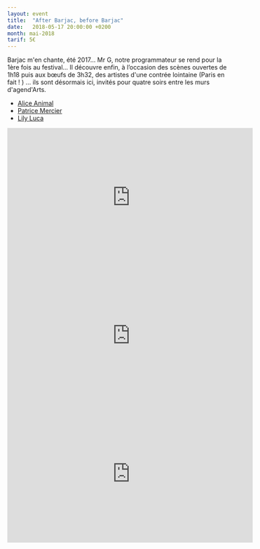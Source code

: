 ```yaml
---
layout: event
title:  "After Barjac, before Barjac"
date:   2018-05-17 20:00:00 +0200
month: mai-2018
tarif: 5€
---
```

Barjac m'en chante, été 2017… Mr G, notre programmateur se rend pour la 1ère fois au festival... Il découvre enfin, à l’occasion des scènes ouvertes de 1h18 puis aux bœufs de 3h32, des artistes d'une contrée lointaine (Paris en fait ! ) … ils sont désormais ici, invités pour quatre soirs entre les murs d'agend'Arts.

* [Alice Animal](http://www.aliceanimal.com)
* [Patrice Mercier](https://www.facebook.com/patengoguette/)
* [Lily Luca](http://www.lilyluca.fr)


<iframe class="video" width="560" height="315" src="https://www.youtube.com/embed/hGmTJCn4DLw" frameborder="0"
  allow="accelerometer; autoplay; encrypted-media; gyroscope; picture-in-picture" allowfullscreen></iframe>

<iframe class="video" width="560" height="315" src="https://www.youtube.com/embed/vnsGSpNRQQw" frameborder="0"
  allow="accelerometer; autoplay; encrypted-media; gyroscope; picture-in-picture" allowfullscreen></iframe>

<iframe class="video" width="560" height="315" src="https://www.youtube.com/embed/jPEr-wD-hzE" frameborder="0"
  allow="accelerometer; autoplay; encrypted-media; gyroscope; picture-in-picture" allowfullscreen></iframe>